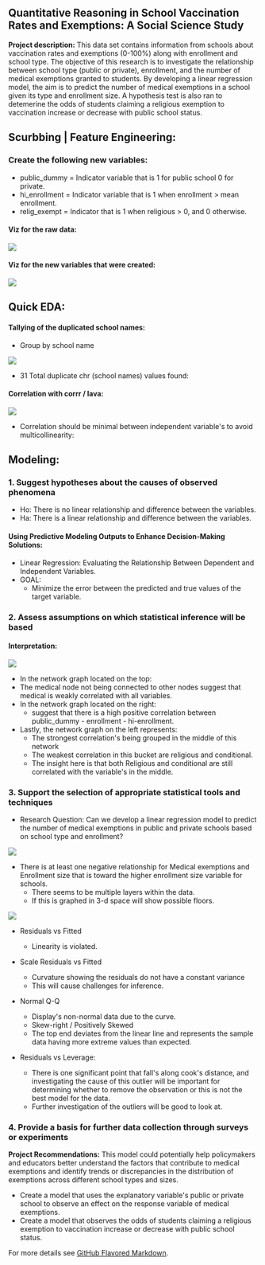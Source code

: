 ## Quantitative Reasoning in School Vaccination Rates and Exemptions: A Social Science Study

**Project description:** This data set contains information from schools about vaccination rates and exemptions (0-100%) along with enrollment and school type. The objective of this research is to investigate the relationship between school type (public or private), enrollment, and the number of medical exemptions granted to students. By developing a linear regression model, the aim is to predict the number of medical exemptions in a school given its type and enrollment size. A hypothesis test is also ran to detemerine the odds of students claiming a religious exemption to vaccination increase or decrease with public school status.

## Scurbbing | Feature Engineering:
### Create the following new variables:
* public_dummy = Indicator variable that is 1 for public school 0 for private.
* hi_enrollment = Indicator variable that is 1 when enrollment > mean enrollment.
* relig_exempt = Indicator that is 1 when religious > 0, and 0 otherwise.

#### Viz for the raw data: 
<img src="images/vacc_Viz_for_the_raw_data.png?raw=true"/>

#### Viz for the new variables that were created: 
<img src="images/vacc_Viz_for_the_feat_data.png?raw=true"/>

## Quick EDA:

 
#### Tallying of the duplicated school names:
* Group by school name
<img src="images/vacc_duplicated_school_names.png?raw=true"/>

* 31 Total duplicate chr (school names) values found: 
 
#### Correlation with corrr / lava:
 <img src="images/vacc_corr_basic.png?raw=true"/>

* Correlation should be minimal between independent variable's to avoid multicollinearity:
 
## Modeling: 
### 1. Suggest hypotheses about the causes of observed phenomena

* Ho: There is no linear relationship and difference between the variables.
* Ha: There is a linear relationship and difference between the variables.

#### Using Predictive Modeling Outputs to Enhance Decision-Making Solutions:
* Linear Regression: Evaluating the Relationship Between Dependent and Independent Variables.
* GOAL: 
  * Minimize the error between the predicted and true values of the target variable.


### 2. Assess assumptions on which statistical inference will be based
#### Interpretation: 

<img src="images/vacc_nwork_graph.png?raw=true"/>

* In the network graph located on the top:
 * The medical node not being connected to other nodes suggest that medical is weakly correlated with all variables. 
* In the network graph located on the right:
  * suggest that there is a high positive correlation between public_dummy - enrollment - hi-enrollment.
* Lastly, the network graph on the left represents:
  * The strongest correlation's being grouped in the middle of this network 
  * The weakest correlation in this bucket are religious and conditional. 
  * The insight here is that both Religious and conditional are still correlated with the variable's in the middle. 


### 3. Support the selection of appropriate statistical tools and techniques
* Research Question: Can we develop a linear regression model to predict the number of medical exemptions in public and private schools based on school type and enrollment?
<img src="images/vacc_lin_basic.png?raw=true"/>

* There is at least one negative relationship for Medical exemptions and Enrollment size that is toward the higher enrollment size variable for schools. 
  * There seems to be multiple layers within the data. 
   * If this is graphed in 3-d space will show possible floors.  
<img src="images/vacc_lin_qq.png?raw=true"/>

* Residuals vs Fitted
  * Linearity is violated.

* Scale Residuals vs Fitted
  * Curvature showing the residuals do not have a constant variance
   * This will cause challenges for inference. 


* Normal Q-Q
  * Display's non-normal data due to the curve.
   * Skew-right / Positively Skewed
    * The top end deviates from the linear line and represents the sample data having more extreme values than expected. 
         

* Residuals vs Leverage:
  * There is one significant point that fall's along cook's distance, and investigating the cause of this outlier will be important for determining whether to remove the observation or this is not the best model for the data.
  * Further investigation of the outliers will be good to look at. 

### 4. Provide a basis for further data collection through surveys or experiments

**Project Recommendations:** This model could potentially help policymakers and educators better understand the factors that contribute to medical exemptions and identify trends or discrepancies in the distribution of exemptions across different school types and sizes.
* Create a model that uses the explanatory variable's public or private school to observe an effect on the response variable of medical exemptions.
* Create a model that observes the odds of students  claiming a religious exemption to vaccination increase or decrease with public school status. 

For more details see [GitHub Flavored Markdown](https://guides.github.com/features/mastering-markdown/).
